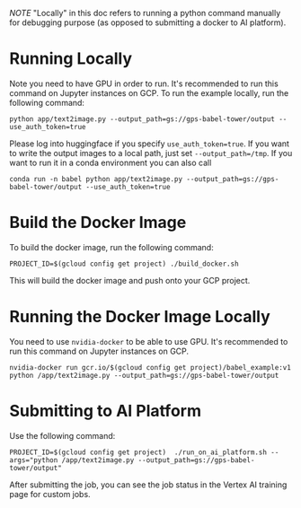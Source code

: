 *NOTE*  "Locally" in this doc refers to running a python command manually for debugging purpose (as opposed to submitting a docker to AI platform).

# Running Locally
Note you need to have GPU in order to run. It's recommended to run this command on Jupyter instances on GCP.
To run the example locally, run the following command:
```
python app/text2image.py --output_path=gs://gps-babel-tower/output --use_auth_token=true
```
Please log into huggingface if you specify `use_auth_token=true`.
If you want to write the output images to a local path, just set `--output_path=/tmp`.
If you want to run it in a conda environment you can also call
```
conda run -n babel python app/text2image.py --output_path=gs://gps-babel-tower/output --use_auth_token=true
```

# Build the Docker Image
To build the docker image, run the following command:
```
PROJECT_ID=$(gcloud config get project) ./build_docker.sh
```
This will build the docker image and push onto your GCP project.


# Running the Docker Image Locally
You need to use `nvidia-docker` to be able to use GPU. It's recommended to run this command on Jupyter instances on GCP.
```
nvidia-docker run gcr.io/$(gcloud config get project)/babel_example:v1 python /app/text2image.py --output_path=gs://gps-babel-tower/output
```

# Submitting to AI Platform
Use the following command:
```
PROJECT_ID=$(gcloud config get project)  ./run_on_ai_platform.sh --args="python /app/text2image.py --output_path=gs://gps-babel-tower/output"
```
After submitting the job, you can see the job status in the Vertex AI training page for custom jobs.